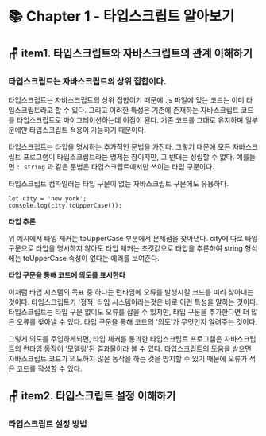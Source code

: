 # 📚 Chapter 1 - 타입스크립트 알아보기

## 🪑 item1. 타입스크립트와 자바스크립트의 관계 이해하기

### 타입스크립트는 자바스크립트의 상위 집합이다.
타입스크립트는 자바스크립트의 상위 집합이기 때문에 .js 파일에 있는 코드는 이미 타입스크립트라고 할 수 있다. 그리고 이러한 특성은 기존에 존재하는 자바스크립트 코드를 타입스크립트로 마이그레이션하는데 이점이 된다. 기존 코드를 그대로 유지하며 일부분에만 타입스크립트 적용이 가능하기 때문이다.

타입스크립트는 타입을 명시하는 추가적인 문법을 가진다. 그렇기 때문에 모든 자바스크립트 프로그램이 타입스크립트라는 명제는 참이지만, 그 반대는 성립할 수 없다. 
예를들면 `: string` 과 같은 문법은 타입스크립트에서만 쓰이는 타입 구문이다. 

타입스크립트 컴파일러는 타입 구문이 없는 자바스크립트 구문에도 유용하다.

```
let city = 'new york';
console.log(city.toUpperCase());  
```

**타입 추론**
<br/>

위 예시에서 타입 체커는 toUpperCase 부분에서 문제점을 찾아낸다. city에 따로 타입 구문으로 타입을 명시하지 않아도 타입 체커는 초깃값으로 타입을 추론하여 string 형식에는 toUpperCase 속성이 없다는 에러를 보여준다.

**타입 구문을 통해 코드에 의도를 표시한다**
<br/>

이처럼 타입 시스템의 목표 중 하나는 런타임에 오류를 발생시킬 코드를 미리 찾아내는 것이다. 타입스크립트가 '정적' 타입 시스템이라는것은 바로 이런 특성을 말하는 것이다. 
타입스크립트는 타입 구문 없이도 오류를 잡을 수 있지만, 타입 구문을 추가한다면 더 많은 오류를 찾아낼 수 있다.
타입 구문을 통해 코드의 '의도'가 무엇인지 알려주는 것이다. 

그렇게 의도를 주입하게되면, 타입 체커를 통과한 타입스크립트 프로그램은 자바스크립트의 런타임 동작이 '모델링'된 결과물이라 볼 수 있다.
타입스크립트의 도움을 받으면 자바스크립트 코드가 의도하지 않은 동작을 하는 것을 방지할 수 있기 때문에 오류가 적은 코드를 작성할 수 있다.

## 🪑 item2. 타입스크립트 설정 이해하기

### 타입스크립트 설정 방법
